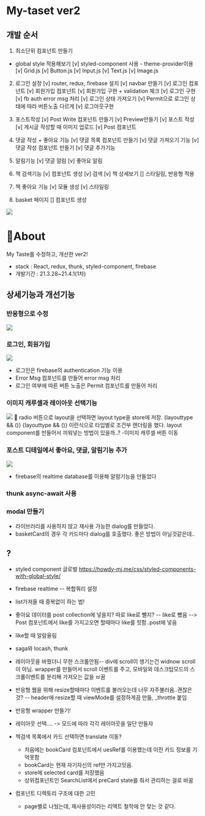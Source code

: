# My-taset ver2

## 개발 순서

1. 최소단위 컴포넌트 만들기

- global style 적용해보기
  [v] styled-component 사용 - theme-provider이용
  [v] Grid.js
  [v] Button.js
  [v] Input.js
  [v] Text.js
  [v] Image.js

2. 로그인 설정
   [v] router, redux, firebase 설치
   [v] navbar 만들기
   [v] 로그인 컴포넌트
   [v] 회원가입 컴포넌트
   [v] 회원가입 구현 + validation 체크
   [v] 로그인 구현
   [v] fb auth error msg 처리
   [v] 로그인 상태 가져오기
   [v] Permit으로 로그인 상태에 따라 버튼노출 다르게
   [v] 로그아웃구현

3. 포스트작성
   [v] Post Write 컴포넌트 만들기
   [v] Preview만들기
   [v] 포스트 작성
   [v] 게시글 작성할 때 이미지 업로드
   [v] Post 컴포넌트

4. 댓글 작성 + 좋아요 기능
   [v] 댓글 목록 컴포넌트 만들기
   [v] 댓글 가져오기 기능
   [v] 댓글 작성 컴포넌트 만들기
   [v] 댓글 추가기능

5. 알림기능
   [v] 댓글 알림
   [v] 좋아요 알림

6. 책 검색기능
   [v] 컴포넌트 생성
   [v] 검색
   [v] 책 상세보기
   [] 스타일링, 반응형 적용

7. 책 좋아요 기능
   [v] 모듈 생성
   [v] 스타일링

8. basket 페이지
   [] 컴포넌트 생성

![](https://images.velog.io/images/ouo_yoonk/post/6022eff8-676d-44b4-8417-3268f5125d36/home.gif)

# 🙋About

My Taste를 수정하고, 개선한 ver2!

- stack : React, redux, thunk, styled-component, firebase
- 개발기간 : 21.3.28~21.4.1(1차)

## 상세기능과 개선기능

### 반응형으로 수정

![](https://images.velog.io/images/ouo_yoonk/post/7ed3cb47-912a-47fa-83a7-68665efeb7b7/responsive.gif)

### 로그인, 회원가입

![](https://images.velog.io/images/ouo_yoonk/post/0a626ff3-a9d7-406e-91c8-2cc24a5a7612/login.gif)

- 로그인은 firebase의 authentication 기능 이용
- Error Msg 컴포넌트를 만들어 error msg 처리
- 로그인 여부에 따른 버튼 노출은 Permit 컴포넌트를 만들어 처리

### 이미지 캐루셀과 레이아웃 선택기능

![](https://images.velog.io/images/ouo_yoonk/post/44fd61ac-258a-4a0d-8810-ef6cb52de108/layout.gif)
🐤 radio 버튼으로 layout을 선택하면 layout type을 store에 저장.
{layouttype && ()}
{layouttype && ()} 이런식으로 타입별로 조건부 렌더링을 했다. layout component를 만들어서 끼워넣는 방법이 있을까..? -이미지 캐루셀 버튼 이동

### 포스트 디테일에서 좋아요, 댓글, 알림기능 추가

![](https://images.velog.io/images/ouo_yoonk/post/1db8c48f-6e2e-40bc-bfcf-1ecfc6bd283f/noti.gif)

- firebase의 realtime database를 이용해 알람기능을 만들었다

### thunk async-await 사용

### modal 만들기

- 라이브러리를 사용하지 않고 재사용 가능한 dialog를 만들었다.
- basketCard의 경우 각 카드마다 dialog를 호출했다. 좋은 방법이 아닐것같은데..

## ?

- styled component 글로벌
  https://howdy-mj.me/css/styled-components-with-global-style/

- firebase realtime -- 복합쿼리 설정
- list가져올 때 중복없이 하는 법!

- 좋아요 데이터를 post collection에 넣을지? 따로 like로 뺄지? -- like로 뺐음 --> Post 컴포넌트에서 like를 가지고오면 할때마다 like를 힛함..post에 넣음
- like할 때 알람울림

- saga와 locash, thunk

- 레이아웃을 바꿨더니 무한 스크롤안됨-- div에 scroll이 생기는건 widnow scroll이 아님. wrapper를 만들어서 scroll 이벤트를 주고, 모바일와 데스크탑모드의 스크롤이벤트를 분리해 가져오는 값을 ㅂ꿈

- 반응형 웹을 위해 resize할때마다 이벤트를 불러오는데 너무 자주불러옴..괜찮은것? -- header에 resize할 때 viewMode를 설정하게끔 만듦, \_throttle 붙임

- 반응형 wrapper 만들기!

- 레이아웃 선택.... -> 모드에 따라 각각 레이아웃을 일단 만들자

- 책검색 목록에서 카드 선택하면 translate 이동?

  - 처음에는 bookCard 컴포넌트에서 uesRef를 이용했는데 이전 카드 정보를 기억못함
  - bookCard는 현재 자기자신의 ref만 가지고잇음.
  - store에 selected card를 저장했음
  - 상위컴포넌트인 SearchList에서 preCard state를 줘서 관리하는 걸로 바꿈

- 컴포넌트 디렉토리 구조에 대한 고민
  - page별로 나눴는데, 재사용성이라는 리액트 철학에 안 맞는 것 같다.
